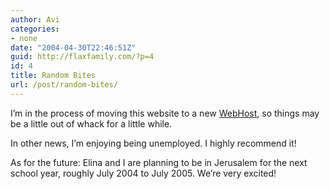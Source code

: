 ```yaml
---
author: Avi
categories:
- none
date: "2004-04-30T22:46:51Z"
guid: http://flaxfamily.com/?p=4
id: 4
title: Random Bites
url: /post/random-bites/
---
```

I&#8217;m in the process of moving this website to a new [WebHost](http://austindev.com/), so things may be a little out of whack for a little while.

In other news, I&#8217;m enjoying being unemployed. I highly recommend it!

As for the future: Elina and I are planning to be in Jerusalem for the next school year, roughly July 2004 to July 2005. We&#8217;re very excited!